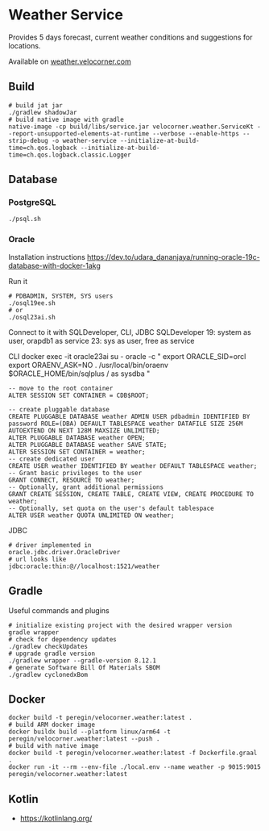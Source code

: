 # Weather Service
Provides 5 days forecast, current weather conditions and suggestions for locations.

Available on [weather.velocorner.com](https://weather.velocorner.com)


## Build
```shell
# build jat jar
./gradlew shadowJar
# build native image with gradle
native-image -cp build/libs/service.jar velocorner.weather.ServiceKt --report-unsupported-elements-at-runtime --verbose --enable-https --strip-debug -o weather-service --initialize-at-build-time=ch.qos.logback --initialize-at-build-time=ch.qos.logback.classic.Logger
```

## Database
### PostgreSQL
```shell
./psql.sh
```
### Oracle
Installation instructions
https://dev.to/udara_dananjaya/running-oracle-19c-database-with-docker-1akg

Run it
```shell
# PDBADMIN, SYSTEM, SYS users
./osql19ee.sh
# or 
./osql23ai.sh
```

Connect to it with SQLDeveloper, CLI, JDBC
SQLDeveloper
19: system as user, orapdb1 as service
23: sys as user, free as service

CLI
docker exec -it oracle23ai su - oracle -c "
export ORACLE_SID=orcl
export ORAENV_ASK=NO
. /usr/local/bin/oraenv
\$ORACLE_HOME/bin/sqlplus / as sysdba
"

```shell
-- move to the root container 
ALTER SESSION SET CONTAINER = CDB$ROOT;

-- create pluggable database
CREATE PLUGGABLE DATABASE weather ADMIN USER pdbadmin IDENTIFIED BY password ROLE=(DBA) DEFAULT TABLESPACE weather DATAFILE SIZE 256M AUTOEXTEND ON NEXT 128M MAXSIZE UNLIMITED;
ALTER PLUGGABLE DATABASE weather OPEN;
ALTER PLUGGABLE DATABASE weather SAVE STATE;
ALTER SESSION SET CONTAINER = weather;
-- create dedicated user
CREATE USER weather IDENTIFIED BY weather DEFAULT TABLESPACE weather;
-- Grant basic privileges to the user
GRANT CONNECT, RESOURCE TO weather;
-- Optionally, grant additional permissions
GRANT CREATE SESSION, CREATE TABLE, CREATE VIEW, CREATE PROCEDURE TO weather;
-- Optionally, set quota on the user's default tablespace
ALTER USER weather QUOTA UNLIMITED ON weather;
```
JDBC
```shell
# driver implemented in
oracle.jdbc.driver.OracleDriver
# url looks like
jdbc:oracle:thin:@//localhost:1521/weather
```

## Gradle
Useful commands and plugins
```shell
# initialize existing project with the desired wrapper version
gradle wrapper
# check for dependency updates
./gradlew checkUpdates
# upgrade gradle version
./gradlew wrapper --gradle-version 8.12.1
# generate Software Bill Of Materials SBOM
./gradlew cyclonedxBom
```

## Docker
```shell
docker build -t peregin/velocorner.weather:latest .
# build ARM docker image
docker buildx build --platform linux/arm64 -t peregin/velocorner.weather:latest --push .
# build with native image
docker build -t peregin/velocorner.weather:latest -f Dockerfile.graal .
docker run -it --rm --env-file ./local.env --name weather -p 9015:9015 peregin/velocorner.weather:latest
```

## Kotlin
- https://kotlinlang.org/